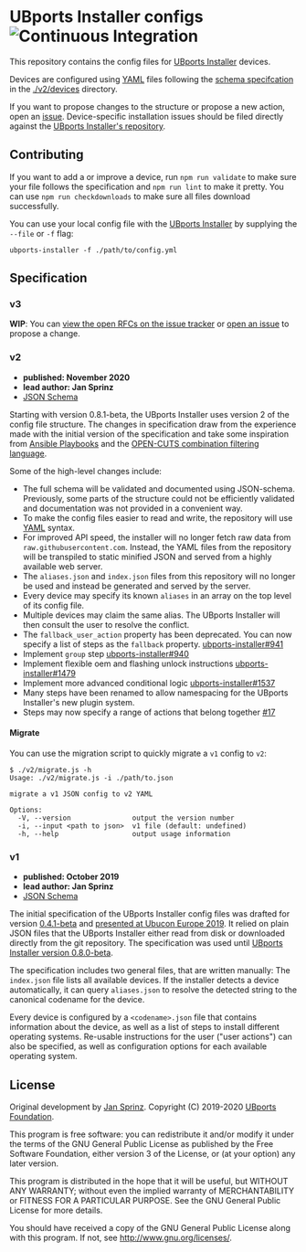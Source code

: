 # UBports Installer configs ![Continuous Integration](https://github.com/ubports/installer-configs/workflows/Continuous%20Integration/badge.svg)

This repository contains the config files for [UBports Installer](https://github.com/ubports/ubports-installer) devices.

Devices are configured using [YAML](https://yaml.org/) files following the [schema specifcation](./v2/schema/device.schema.yml) in the [./v2/devices](./v2/devices) directory.

If you want to propose changes to the structure or propose a new action, open an [issue](https://github.com/ubports/installer-configs/issues/new). Device-specific installation issues should be filed directly against the [UBports Installer's repository](https://github.com/ubports/ubports-installer/issues/new).

## Contributing

If you want to add a or improve a device, run `npm run validate` to make sure your file follows the specification and `npm run lint` to make it pretty. You can use `npm run checkdownloads` to make sure all files download successfully.

You can use your local config file with the [UBports Installer](https://github.com/ubports/ubports-installer) by supplying the `--file` or `-f` flag:

```
ubports-installer -f ./path/to/config.yml
```

## Specification

### v3

**WIP**: You can [view the open RFCs on the issue tracker](https://github.com/ubports/installer-configs/issues?q=is%3Aissue+is%3Aopen+label%3Arfc) or [open an issue](https://github.com/ubports/installer-configs/issues/new/choose) to propose a change.

### v2

- **published: November 2020**
- **lead author: Jan Sprinz**
- [JSON Schema](https://github.com/ubports/installer-configs/blob/master/v2/schema/device.schema.yml)

Starting with version 0.8.1-beta, the UBports Installer uses version 2 of the config file structure. The changes in specification draw from the experience made with the initial version of the specification and take some inspiration from [Ansible Playbooks](https://www.ansible.com/) and the [OPEN-CUTS combination filtering language](https://www.open-cuts.org/).

Some of the high-level changes include:

- The full schema will be validated and documented using JSON-schema. Previously, some parts of the structure could not be efficiently validated and documentation was not provided in a convenient way.
- To make the config files easier to read and write, the repository will use [YAML](https://yaml.org/) syntax.
- For improved API speed, the installer will no longer fetch raw data from `raw.githubusercontent.com`. Instead, the YAML files from the repository will be transpiled to static minified JSON and served from a highly available web server.
- The `aliases.json` and `index.json` files from this repository will no longer be used and instead be generated and served by the server.
- Every device may specify its known `aliases` in an array on the top level of its config file.
- Multiple devices may claim the same alias. The UBports Installer will then consult the user to resolve the conflict.
- The `fallback_user_action` property has been deprecated. You can now specify a list of steps as the `fallback` property. [ubports-installer#941](https://github.com/ubports/ubports-installer/issues/941)
- Implement `group` step [ubports-installer#940](https://github.com/ubports/ubports-installer/issues/940)
- Implement flexible oem and flashing unlock instructions [ubports-installer#1479](https://github.com/ubports/ubports-installer/issues/1479)
- Implement more advanced conditional logic [ubports-installer#1537](https://github.com/ubports/ubports-installer/issues/1537)
- Many steps have been renamed to allow namespacing for the UBports Installer's new plugin system.
- Steps may now specify a range of actions that belong together [#17](https://github.com/ubports/installer-configs/issues/17)

#### Migrate

You can use the migration script to quickly migrate a `v1` config to `v2`:

```
$ ./v2/migrate.js -h
Usage: ./v2/migrate.js -i ./path/to.json

migrate a v1 JSON config to v2 YAML

Options:
  -V, --version               output the version number
  -i, --input <path to json>  v1 file (default: undefined)
  -h, --help                  output usage information
```

### v1

- **published: October 2019**
- **lead author: Jan Sprinz**
- [JSON Schema](https://github.com/ubports/installer-configs/blob/master/v1/_device.schema.json)

The initial specification of the UBports Installer config files was drafted for version [0.4.1-beta](https://github.com/ubports/ubports-installer/releases/tag/0.4.1-beta) and [presented at Ubucon Europe 2019](https://youtu.be/2ZCDOe1CjZ8). It relied on plain JSON files that the UBports Installer either read from disk or downloaded directly from the git repository. The specification was used until [UBports Installer version 0.8.0-beta](https://github.com/ubports/ubports-installer/releases/tag/0.8.0-beta).

The specification includes two general files, that are written manually: The `index.json` file lists all available devices. If the installer detects a device automatically, it can query `aliases.json` to resolve the detected string to the canonical codename for the device.

Every device is configured by a `<codename>.json` file that contains information about the device, as well as a list of steps to install different operating systems. Re-usable instructions for the user ("user actions") can also be specified, as well as configuration options for each available operating system.

## License

Original development by [Jan Sprinz](https://spri.nz). Copyright (C) 2019-2020 [UBports Foundation](https://ubports.com).

This program is free software: you can redistribute it and/or modify it under the terms of the GNU General Public License as published by the Free Software Foundation, either version 3 of the License, or (at your option) any later version.

This program is distributed in the hope that it will be useful, but WITHOUT ANY WARRANTY; without even the implied warranty of MERCHANTABILITY or FITNESS FOR A PARTICULAR PURPOSE. See the GNU General Public License for more details.

You should have received a copy of the GNU General Public License along with this program. If not, see <http://www.gnu.org/licenses/>.
